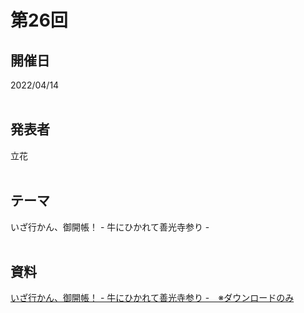 # 第26回  
## 開催日  
2022/04/14  
<br>

## 発表者  
立花  
<br>

## テーマ  
いざ行かん、御開帳！ - 牛にひかれて善光寺参り -  
<br>

## 資料  
[いざ行かん、御開帳！ - 牛にひかれて善光寺参り -　※ダウンロードのみ](https://tachibanahajime.github.io/group/no26/no26.pdf "第26回")  
<br>
